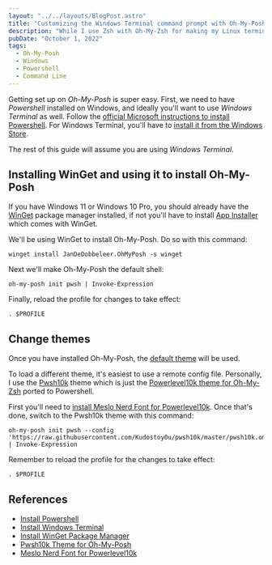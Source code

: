 ```yaml
---
layout: "../../layouts/BlogPost.astro"
title: "Customizing the Windows Terminal command prompt with Oh-My-Posh"
description: "While I use Zsh with Oh-My-Zsh for making my Linux terminal pretty, it's not available for Windows. Luckily it's brother from another mother Oh-My-Posh basically does the same thing for Windows Terminal and Powershell."
pubDate: "October 1, 2022"
tags:
  - Oh-My-Posh
  - Windows
  - Powershell
  - Command Line
---
```


Getting set up on _Oh-My-Posh_ is super easy. First, we need to have _Powershell_ installed on Windows, and ideally you'll want to use _Windows Terminal_ as well. Follow the <a href="https://learn.microsoft.com/en-us/powershell/scripting/install/installing-powershell-on-windows?view=powershell-7.2#msi" target="_blank">official Microsoft instructions to install Powershell</a>. For Windows Terminal, you'll have to <a href="https://aka.ms/terminal" target="_blank">install it from the Windows Store</a>.

The rest of this guide will assume you are using <em>Windows Terminal</em>.

## Installing WinGet and using it to install Oh-My-Posh

If you have Windows 11 or Windows 10 Pro, you should already have the <a href="https://learn.microsoft.com/en-us/windows/package-manager/winget" target="_blank">WinGet</a> package manager installed, if not you'll have to install <a href="https://www.microsoft.com/p/app-installer" target="_blank">App Installer</a> which comes with WinGet.

We'll be using WinGet to install Oh-My-Posh. Do so with this command:

```shell
winget install JanDeDobbeleer.OhMyPosh -s winget
```

Next we'll make Oh-My-Posh the default shell:

```shell
oh-my-posh init pwsh | Invoke-Expression
```

Finally, reload the profile for changes to take effect:

```shell
. $PROFILE
```

## Change themes

Once you have installed Oh-My-Posh, the <a href="https://github.com/JanDeDobbeleer/oh-my-posh/blob/main/themes/default.omp.json" target="_blank">default theme</a> will be used.

To load a different theme, it's easiest to use a remote config file. Personally, I use the <a href="https://github.com/Kudostoy0u/pwsh10k" target="_blank">Pwsh10k</a> theme which is just the <a href="https://github.com/romkatv/powerlevel10k" target="_blank">Powerlevel10k theme for Oh-My-Zsh</a> ported to Powershell.

First you'll need to <a href="https://github.com/romkatv/powerlevel10k#manual-font-installation" target="_blank">install Meslo Nerd Font for Powerlevel10k</a>. Once that's done, switch to the Pwsh10k theme with this command:

```shell
oh-my-posh init pwsh --config 'https://raw.githubusercontent.com/Kudostoy0u/pwsh10k/master/pwsh10k.omp.json' | Invoke-Expression
```

Remember to reload the profile for the changes to take effect:

```shell
. $PROFILE
```

## References

- <a href="https://learn.microsoft.com/en-us/powershell/scripting/install/installing-powershell-on-windows?view=powershell-7.2#msi" target="_blank">Install Powershell</a>
- <a href="https://aka.ms/terminal" target="_blank">Install Windows Terminal</a>
- <a href="https://learn.microsoft.com/en-us/windows/package-manager/winget" target="_blank">Install WinGet Package Manager</a>
- <a href="https://github.com/Kudostoy0u/pwsh10k" target="_blank">Pwsh10k Theme for Oh-My-Posh</a>
- <a href="https://github.com/romkatv/powerlevel10k#manual-font-installation" target="_blank">Meslo Nerd Font for Powerlevel10k</a>
